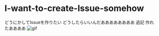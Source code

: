 # I-want-to-create-Issue-somehow
どうにかしてIssueを作りたい
どうしたらいいんだああああああああ
追記 作れたああああ
![gif](https://user-images.githubusercontent.com/115084487/207859813-e2452b20-17c0-4833-8ada-41a018647c15.gif)
